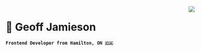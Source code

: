 <img align="right" src="https://visitor-badge.laobi.icu/badge?page_id=UnionPAC.UnionPAC" />
<img src="" alt="" />

# 🦊 Geoff Jamieson

**`Frontend Developer from Hamilton, ON 🇨🇦`**


